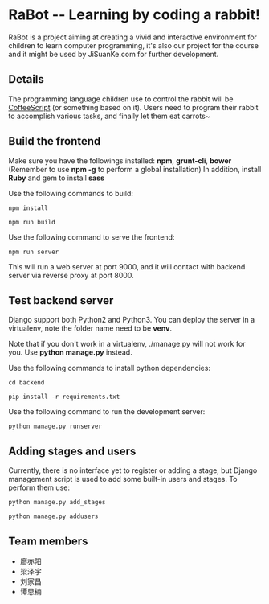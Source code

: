 # RaBot -- Learning by coding a rabbit!

RaBot is a project aiming at creating a vivid and interactive environment for children to learn computer programming, it's also our project for the course <Software Engineering> and it might be used by JiSuanKe.com for further development.

## Details
The programming language children use to control the rabbit will be [CoffeeScript](http://coffeescript.org/) (or something based on it). Users need to program their rabbit to accomplish various tasks, and finally let them eat carrots~

## Build the frontend
Make sure you have the followings installed: **npm**, **grunt-cli**, **bower** (Remember to use **npm -g** to perform a global installation)
In addition, install **Ruby** and gem to install **sass**

Use the following commands to build:

`npm install`

`npm run build`

Use the following command to serve the frontend:

`npm run server`

This will run a web server at port 9000, and it will contact with backend server
via reverse proxy at port 8000.

## Test backend server

Django support both Python2 and Python3. You can deploy the server in a virtualenv, note the folder name need to be **venv**.

Note that if you don't work in a virtualenv, ./manage.py will not work for you. Use **python manage.py** instead.

Use the following commands to install python dependencies:

`cd backend`

`pip install -r requirements.txt`

Use the following command to run the development server:

`python manage.py runserver`

## Adding stages and users

Currently, there is no interface yet to register or adding a stage, but Django
management script is used to add some built-in users and stages. To perform them
use:

`python manage.py add_stages`

`python manage.py addusers`

## Team members
* 廖亦阳
* 梁泽宇
* 刘家昌
* 谭思楠
